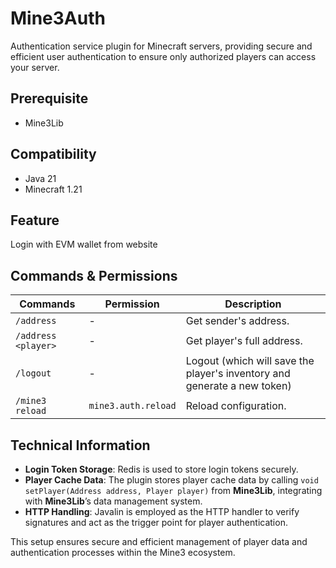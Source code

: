 # Mine3Auth

Authentication service plugin for Minecraft servers, providing secure and efficient user authentication to ensure only authorized players can access your server.

## Prerequisite

- Mine3Lib

## Compatibility

- Java 21
- Minecraft 1.21

## Feature

Login with EVM wallet from website

## Commands & Permissions

| Commands            | Permission          | Description                                                              |
| ------------------- | ------------------- | ------------------------------------------------------------------------ |
| `/address`          | -                   | Get sender's address.                                                    |
| `/address <player>` | -                   | Get player's full address.                                               |
| `/logout`           | -                   | Logout (which will save the player's inventory and generate a new token) |
| `/mine3 reload`     | `mine3.auth.reload` | Reload configuration.                                                    |

## Technical Information

- **Login Token Storage**: Redis is used to store login tokens securely.
- **Player Cache Data**: The plugin stores player cache data by calling `void setPlayer(Address address, Player player)` from **Mine3Lib**, integrating with **Mine3Lib**’s data management system.
- **HTTP Handling**: Javalin is employed as the HTTP handler to verify signatures and act as the trigger point for player authentication.

This setup ensures secure and efficient management of player data and authentication processes within the Mine3 ecosystem.
